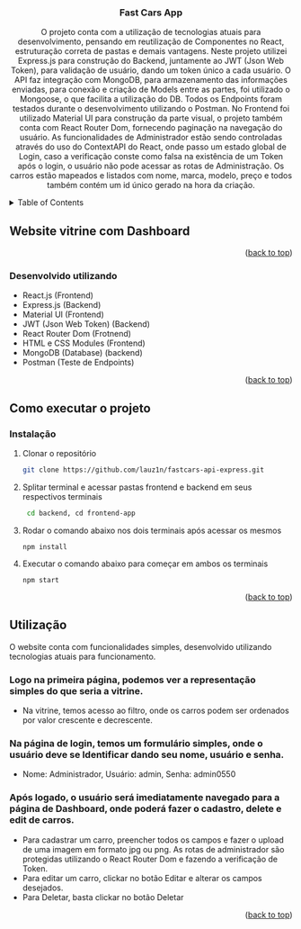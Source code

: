 

<h3 align="center">Fast Cars App</h3>

  <p align="center">
    O projeto conta com a utilização de tecnologias atuais para desenvolvimento, pensando em reutilização de Componentes no React, estruturação correta de pastas e demais vantagens.
    Neste projeto utilizei Express.js para construção do Backend, juntamente ao JWT (Json Web Token), para validação de usuário, dando um token único a cada usuário.
    O API faz integração com MongoDB, para armazenamento das informações enviadas, para conexão e criação de Models entre as partes, foi utilizado o Mongoose, o que facilita a utilização do DB. Todos os Endpoints foram testados durante o desenvolvimento utilizando o Postman.
    No Frontend foi utilizado Material UI para construção da parte visual, o projeto também conta com React Router Dom, fornecendo paginação na navegação do usuário. 
    As funcionalidades de Administrador estão sendo controladas através do uso do ContextAPI do React, onde passo um estado global de Login, caso a verificação conste como falsa na existência de um Token após o login, o usuário não pode acessar as rotas de Administração.
    Os carros estão mapeados e listados com nome, marca, modelo, preço e todos também contém um id único gerado na hora da criação.



<!-- TABLE OF CONTENTS -->
<details>
  <summary>Table of Contents</summary>
  <ol>
    <li>
      <a href="#about-the-project">About The Project</a>
      <ul>
        <li><a href="#built-with">Built With</a></li>
      </ul>
    </li>
    <li>
      <a href="#getting-started">Getting Started</a>
      <ul>
        <li><a href="#prerequisites">Prerequisites</a></li>
        <li><a href="#installation">Installation</a></li>
      </ul>
    </li>
    <li><a href="#usage">Usage</a></li>
    <li><a href="#roadmap">Roadmap</a></li>
    <li><a href="#contributing">Contributing</a></li>
    <li><a href="#license">License</a></li>
    <li><a href="#contact">Contact</a></li>
    <li><a href="#acknowledgments">Acknowledgments</a></li>
  </ol>
</details>



<!-- ABOUT THE PROJECT -->
## Website vitrine com Dashboard

<p align="right">(<a href="#readme-top">back to top</a>)</p>


### Desenvolvido utilizando

* React.js (Frontend)
* Express.js (Backend)
* Material UI (Frontend)
* JWT (Json Web Token) (Backend)
* React Router Dom (Frotnend)
* HTML e CSS Modules (Frontend)
* MongoDB (Database) (backend)
* Postman (Teste de Endpoints)

<p align="right">(<a href="#readme-top">back to top</a>)</p>



<!-- GETTING STARTED -->
## Como executar o projeto

### Instalação

1. Clonar o repositório
   ```sh
   git clone https://github.com/lauz1n/fastcars-api-express.git
   ```
2. Splitar terminal e acessar pastas frontend e backend em seus respectivos terminais
   ```sh
    cd backend, cd frontend-app
   ```
3. Rodar o comando abaixo nos dois terminais após acessar os mesmos
   ```
   npm install
   ```
4. Executar o comando abaixo para começar em ambos os terminais
   ```
   npm start 
   ```

<p align="right">(<a href="#readme-top">back to top</a>)</p>



<!-- USAGE EXAMPLES -->
## Utilização

O website conta com funcionalidades simples, desenvolvido utilizando tecnologias atuais para funcionamento.

### Logo na primeira página, podemos ver a representação simples do que seria a vitrine.
 * Na vitrine, temos acesso ao filtro, onde os carros podem ser ordenados por valor crescente e decrescente.
### Na página de login, temos um formulário simples, onde o usuário deve se Identificar dando seu nome, usuário e senha.
 * Nome: Administrador, Usuário: admin, Senha: admin0550
### Após logado, o usuário será imediatamente navegado para a página de Dashboard, onde poderá fazer o cadastro, delete e edit de carros.
 * Para cadastrar um carro, preencher todos os campos e fazer o upload de uma imagem em formato jpg ou png. As rotas de administrador são protegidas utilizando o React Router Dom e fazendo a verificação de Token.
 * Para editar um carro, clickar no botão Editar e alterar os campos desejados.
 * Para Deletar, basta clickar no botão Deletar


<p align="right">(<a href="#readme-top">back to top</a>)</p>



